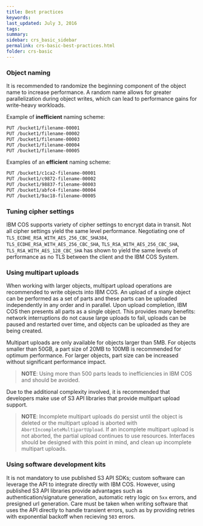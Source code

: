 ```yaml
---
title: Best practices
keywords: 
last_updated: July 3, 2016
tags: 
summary: 
sidebar: crs_basic_sidebar
permalink: crs-basic-best-practices.html
folder: crs-basic
---
```

### Object naming
It is recommended to randomize the beginning component of the object name to increase performance.  A random name allows for greater parallelization during object writes, which can lead to performance gains for write-heavy workloads.

Example of **inefficient** naming scheme:

```bash
PUT /bucket1/filename-00001
PUT /bucket1/filename-00002
PUT /bucket1/filename-00003
PUT /bucket1/filename-00004
PUT /bucket1/filename-00005
```

Examples of an **efficient** naming scheme:

```bash
PUT /bucket1/c1ca2-filename-00001
PUT /bucket1/c9872-filename-00002
PUT /bucket1/98837-filename-00003
PUT /bucket1/abfc4-filename-00004
PUT /bucket1/9ac18-filename-00005
```

### Tuning cipher settings
IBM COS supports variety of cipher settings to encrypt data in transit. Not all cipher settings yield the same level performance. Negotiating one of `TLS_ECDHE_RSA_WITH_AES_256_CBC_SHA384`, `TLS_ECDHE_RSA_WITH_AES_256_CBC_SHA`, `TLS_RSA_WITH_AES_256_CBC_SHA`, `TLS_RSA_WITH_AES_128_CBC_SHA` has shown to yield the same levels of performance as no TLS between the client and the IBM COS System.

### Using multipart uploads
When working with larger objects, multipart upload operations are recommended to write objects into IBM COS. An upload of a single object can be performed as a set of parts and these parts can be uploaded independently in any order and in parallel. Upon upload completion, IBM COS then presents all parts as a single object. This provides many benefits: network interruptions do not cause large uploads to fail, uploads can be paused and restarted over time, and objects can be uploaded as they are being created.

Multipart uploads are only available for objects larger than 5MB. For objects smaller than 50GB, a part size of 20MB to 100MB is recommended for optimum performance. For larger objects, part size can be increased without significant performance impact.

>**NOTE**: Using more than 500 parts leads to inefficiencies in IBM COS and should be avoided.

Due to the additional complexity involved, it is recommended that developers make use of S3 API libraries that provide multipart upload support. 

>**NOTE**: Incomplete multipart uploads do persist until the object is deleted or the multipart upload is aborted with `AbortIncompleteMultipartUpload`. If an incomplete multipart upload is not aborted, the partial upload continues to use resources.  Interfaces should be designed with this point in mind, and clean up incomplete multipart uploads.  

### Using software development kits

It is not mandatory to use published S3 API SDKs; custom software can leverage the API to integrate directly with IBM COS. However, using published S3 API libraries provide advantages such as authentication/signature generation, automatic retry logic on `5xx` errors, and presigned url generation. Care must be taken when writing software that uses the API directly to handle transient errors, such as by providing retries with exponential backoff when recieving `503` errors.